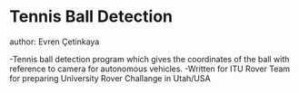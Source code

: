 # Tennis Ball Detection

author: Evren Çetinkaya

-Tennis ball detection program which gives the coordinates of the ball with reference to camera for autonomous vehicles.
-Written for ITU Rover Team for preparing University Rover Challange in Utah/USA
